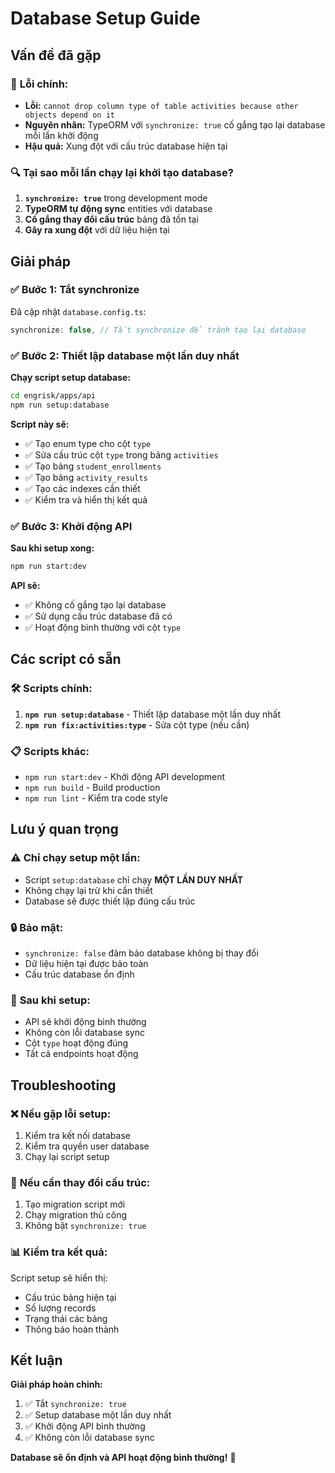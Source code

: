 # Database Setup Guide

## Vấn đề đã gặp

### 🚨 **Lỗi chính:**
- **Lỗi:** `cannot drop column type of table activities because other objects depend on it`
- **Nguyên nhân:** TypeORM với `synchronize: true` cố gắng tạo lại database mỗi lần khởi động
- **Hậu quả:** Xung đột với cấu trúc database hiện tại

### 🔍 **Tại sao mỗi lần chạy lại khởi tạo database?**

1. **`synchronize: true`** trong development mode
2. **TypeORM tự động sync** entities với database
3. **Cố gắng thay đổi cấu trúc** bảng đã tồn tại
4. **Gây ra xung đột** với dữ liệu hiện tại

## Giải pháp

### ✅ **Bước 1: Tắt synchronize**

Đã cập nhật `database.config.ts`:
```typescript
synchronize: false, // Tắt synchronize để tránh tạo lại database
```

### ✅ **Bước 2: Thiết lập database một lần duy nhất**

**Chạy script setup database:**
```bash
cd engrisk/apps/api
npm run setup:database
```

**Script này sẽ:**
- ✅ Tạo enum type cho cột `type`
- ✅ Sửa cấu trúc cột `type` trong bảng `activities`
- ✅ Tạo bảng `student_enrollments`
- ✅ Tạo bảng `activity_results`
- ✅ Tạo các indexes cần thiết
- ✅ Kiểm tra và hiển thị kết quả

### ✅ **Bước 3: Khởi động API**

**Sau khi setup xong:**
```bash
npm run start:dev
```

**API sẽ:**
- ✅ Không cố gắng tạo lại database
- ✅ Sử dụng cấu trúc database đã có
- ✅ Hoạt động bình thường với cột `type`

## Các script có sẵn

### 🛠️ **Scripts chính:**

1. **`npm run setup:database`** - Thiết lập database một lần duy nhất
2. **`npm run fix:activities:type`** - Sửa cột type (nếu cần)

### 📋 **Scripts khác:**

- `npm run start:dev` - Khởi động API development
- `npm run build` - Build production
- `npm run lint` - Kiểm tra code style

## Lưu ý quan trọng

### ⚠️ **Chỉ chạy setup một lần:**
- Script `setup:database` chỉ chạy **MỘT LẦN DUY NHẤT**
- Không chạy lại trừ khi cần thiết
- Database sẽ được thiết lập đúng cấu trúc

### 🔒 **Bảo mật:**
- `synchronize: false` đảm bảo database không bị thay đổi
- Dữ liệu hiện tại được bảo toàn
- Cấu trúc database ổn định

### 🚀 **Sau khi setup:**
- API sẽ khởi động bình thường
- Không còn lỗi database sync
- Cột `type` hoạt động đúng
- Tất cả endpoints hoạt động

## Troubleshooting

### ❌ **Nếu gặp lỗi setup:**
1. Kiểm tra kết nối database
2. Kiểm tra quyền user database
3. Chạy lại script setup

### 🔄 **Nếu cần thay đổi cấu trúc:**
1. Tạo migration script mới
2. Chạy migration thủ công
3. Không bật `synchronize: true`

### 📊 **Kiểm tra kết quả:**
Script setup sẽ hiển thị:
- Cấu trúc bảng hiện tại
- Số lượng records
- Trạng thái các bảng
- Thông báo hoàn thành

## Kết luận

**Giải pháp hoàn chỉnh:**
1. ✅ Tắt `synchronize: true`
2. ✅ Setup database một lần duy nhất
3. ✅ Khởi động API bình thường
4. ✅ Không còn lỗi database sync

**Database sẽ ổn định và API hoạt động bình thường!** 🎉
